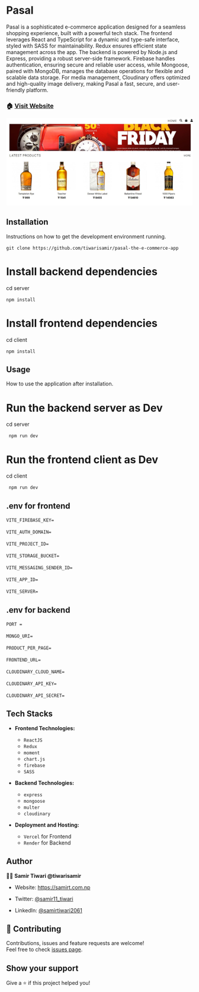 # Pasal

Pasal is a sophisticated e-commerce application designed for a seamless shopping experience, built with a powerful tech stack. The frontend leverages React and TypeScript for a dynamic and type-safe interface, styled with SASS for maintainability. Redux ensures efficient state management across the app. The backend is powered by Node.js and Express, providing a robust server-side framework. Firebase handles authentication, ensuring secure and reliable user access, while Mongoose, paired with MongoDB, manages the database operations for flexible and scalable data storage. For media management, Cloudinary offers optimized and high-quality image delivery, making Pasal a fast, secure, and user-friendly platform.

### 🏠 [Visit Website](https://pasal-eta.vercel.app)

[![MasterHead](/client/public/bannerImage.JPG)](https://pasal-eta.vercel.app)

## Installation

Instructions on how to get the development environment running.

```
git clone https://github.com/tiwarisamir/pasal-the-e-commerce-app
```

# Install backend dependencies

cd server

```
npm install
```

# Install frontend dependencies

cd client

```
npm install
```

## Usage

How to use the application after installation.

# Run the backend server as Dev

cd server

```
 npm run dev
```

# Run the frontend client as Dev

cd client

```
 npm run dev
```

## .env for frontend

```
VITE_FIREBASE_KEY=

VITE_AUTH_DOMAIN=

VITE_PROJECT_ID=

VITE_STORAGE_BUCKET=

VITE_MESSAGING_SENDER_ID=

VITE_APP_ID=

VITE_SERVER=
```

## .env for backend

```
PORT =

MONGO_URI=

PRODUCT_PER_PAGE=

FRONTEND_URL=

CLOUDINARY_CLOUD_NAME=

CLOUDINARY_API_KEY=

CLOUDINARY_API_SECRET=
```

## Tech Stacks

- **Frontend Technologies:**

  - `ReactJS`
  - `Redux`
  - `moment`
  - `chart.js`
  - `firebase`
  - `SASS`

- **Backend Technologies:**

  - `express`
  - `mongoose`
  - `multer`
  - `cloudinary`

- **Deployment and Hosting:**

  - `Vercel` for Frontend
  - `Render` for Backend

## Author

🙎‍♂️ **Samir Tiwari @tiwarisamir**

- Website: https://samirt.com.np
- Twitter: [@samir11_tiwari](https://twitter.com/samir11_tiwari)

- LinkedIn: [@samirtiwari2061](https://linkedin.com/in/samirtiwari2061)

## 🤝 Contributing

Contributions, issues and feature requests are welcome! <br />Feel free to check [issues page](https://github.com/tiwarisamir/pasal-the-e-commerce-app/issues).

## Show your support

Give a ⭐️ if this project helped you!
